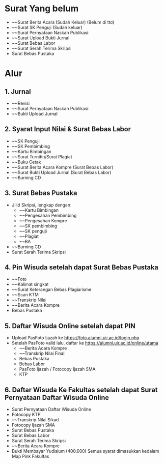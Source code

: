 # Surat Yang belum
- ~~Surat Berita Acara (Sudah Keluar) (Belum di ttd)
- ~~Surat SK Penguji (Sudah keluar)
- ~~Surat Pernyataan Naskah Publikasi
- ~~Surat Upload Bukti Jurnal
- ~~Surat Bebas Labor
- ~~Surat Serah Terima Skripsi
- Surat Bebas Pustaka

# Alur
## 1. Jurnal
- ~~Revisi
- ~~Surat Pernyataan Naskah Publikasi
- ~~Bukti Upload Jurnal

## 2. Syarat Input Nilai & Surat Bebas Labor
- ~~SK Penguji
- ~~SK Pembimbing
- ~~Kartu Bimbingan
- ~~Surat Turnitin/Surat Plagiat
- ~~Buku Cetak
- ~~Surat Berita Acara Kompre (Surat Bebas Labor)
- ~~Surat Bukti Upload Jurnal (Surat Bebas Labor)
- ~~Burning CD

## 3. Surat Bebas Pustaka
- Jilid Skripsi, lengkap dengan:
	- ~~Kartu Bimbingan
	- ~~Pengesahan Pembimbing
	- ~~Pengesahan Kompre
	- ~~SK pembimbing
	- ~~SK penguji
	- ~~Plagiat
	- ~~BA
- ~~Burning CD
- Surat Serah Terima Skripsi

## 4. Pin Wisuda setelah dapat Surat Bebas Pustaka
- ~~Foto
- ~~Kalimat singkat
- ~~Surat Keterangan Bebas Plagiarisme
- ~~Scan KTM
- ~~Transkrip Nilai
- ~~Berita Acara Kompre
- Bebas Pustaka

## 5. Daftar Wisuda Online setelah dapat PIN
- Upload PasFoto Ijazah ke https://foto.alumni.uir.ac.id/login.php
- Setelah PasFoto valid lalu, daftar ke https://alumni.uir.ac.id/online/utama
	- ~~Berita Acara Kompre
	- ~~Transkrip Nilai Final
	- Bebas Pustaka
	- Bebas Labor
	- PasFoto Ijazah / Fotocopy Ijazah SMA
	- KTP

## 6. Daftar Wisuda Ke Fakultas setelah dapat Surat Pernyataan Daftar Wisuda Online
- Surat Pernyataan Daftar Wisuda Online
- Fotocopy KTP
- ~~Transkrip Nilai Sikad
- Fotocopy Ijazah SMA
- Surat Bebas Pustaka
- Surat Bebas Labor
- Surat Serah Terima Skripsi
- ~~Berita Acara Kompre
- Bukti Membayar Yudisium (400.000)
Semua syarat dimasukkan kedalam Map Pink Fakultas